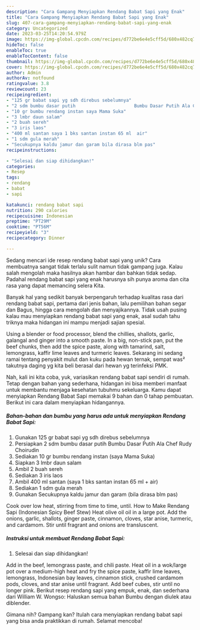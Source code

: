 ```yaml
---
description: "Cara Gampang Menyiapkan Rendang Babat Sapi yang Enak"
title: "Cara Gampang Menyiapkan Rendang Babat Sapi yang Enak"
slug: 407-cara-gampang-menyiapkan-rendang-babat-sapi-yang-enak
category: Uncategorized
date: 2023-03-25T14:20:54.979Z
image: https://img-global.cpcdn.com/recipes/d772be6e4e5cff5d/680x482cq70/rendang-babat-sapi-foto-resep-utama.jpg
hideToc: false
enableToc: true
enableTocContent: false
thumbnail: https://img-global.cpcdn.com/recipes/d772be6e4e5cff5d/680x482cq70/rendang-babat-sapi-foto-resep-utama.jpg
cover: https://img-global.cpcdn.com/recipes/d772be6e4e5cff5d/680x482cq70/rendang-babat-sapi-foto-resep-utama.jpg
author: Admin
authorAv: notfound
ratingvalue: 3.8
reviewcount: 23
recipeingredient:
- "125 gr babat sapi yg sdh direbus sebelumnya"
- "2 sdm bumbu dasar putih                      Bumbu Dasar Putih Ala Chef Rudy Choirudin"
- "10 gr bumbu rendang instan saya Mama Suka"
- "3 lmbr daun salam"
- "2 buah sereh"
- "3 iris laos"
- "400 ml santan saya 1 bks santan instan 65 ml  air"
- "1 sdm gula merah"
- "Secukupnya kaldu jamur dan garam bila dirasa blm pas"
recipeinstructions:

- "Selesai dan siap dihidangkan!"
categories:
- Resep
tags:
- rendang
- babat
- sapi

katakunci: rendang babat sapi 
nutrition: 290 calories
recipecuisine: Indonesian
preptime: "PT29M"
cooktime: "PT56M"
recipeyield: "3"
recipecategory: Dinner

---
```





Sedang mencari ide resep rendang babat sapi yang unik? Cara membuatnya sangat tidak terlalu sulit namun tidak gampang juga. Kalau salah mengolah maka hasilnya akan hambar dan bahkan tidak sedap. Padahal rendang babat sapi yang enak harusnya sih punya aroma dan cita rasa yang dapat memancing selera Kita.





Banyak hal yang sedikit banyak berpengaruh terhadap kualitas rasa dari rendang babat sapi, pertama dari jenis bahan, lalu pemilihan bahan segar dan Bagus, hingga cara mengolah dan menyajikannya. Tidak usah pusing kalau mau menyiapkan rendang babat sapi yang enak,      asal sudah tahu triknya maka hidangan ini mampu menjadi sajian spesial.














Using a blender or food processor, blend the chillies, shallots, garlic, galangal and ginger into a smooth paste. In a big, non-stick pan, put the beef chunks, then add the spice paste, along with tamarind, salt, lemongrass, kaffir lime leaves and turmeric leaves. Sekarang ini sedang ramai tentang penyakit mulut dan kuku pada hewan ternak, sempat was² takutnya daging yg kita beli berasal dari hewan yg terinfeksi PMK.






Nah, kali ini kita coba, yuk, variasikan rendang babat sapi sendiri di rumah. Tetap dengan bahan yang sederhana, hidangan ini bisa memberi manfaat untuk membantu menjaga kesehatan tubuhmu sekeluarga. Kamu dapat menyiapkan Rendang Babat Sapi memakai 9 bahan dan 0 tahap pembuatan. Berikut ini cara dalam menyiapkan hidangannya.

<!--inarticleads1-->

##### Bahan-bahan dan bumbu yang harus ada untuk menyiapkan Rendang Babat Sapi:

1. Gunakan 125 gr babat sapi yg sdh direbus sebelumnya
1. Persiapkan 2 sdm bumbu dasar putih                      Bumbu Dasar Putih Ala Chef Rudy Choirudin
1. Sediakan 10 gr bumbu rendang instan (saya Mama Suka)
1. Siapkan 3 lmbr daun salam
1. Ambil 2 buah sereh
1. Sediakan 3 iris laos
1. Ambil 400 ml santan (saya 1 bks santan instan 65 ml + air)
1. Sediakan 1 sdm gula merah
1. Gunakan Secukupnya kaldu jamur dan garam (bila dirasa blm pas)


Cook over low heat, stirring from time to time, until. How to Make Rendang Sapi (Indonesian Spicy Beef Stew) Heat olive oil oil in a large pot. Add the onions, garlic, shallots, ginger paste, cinnamon, cloves, star anise, turmeric, and cardamom. Stir until fragrant and onions are transluscent. 

<!--inarticleads2-->

##### Instruksi untuk membuat Rendang Babat Sapi:


1. Selesai dan siap dihidangkan!

Add in the beef, lemongrass paste, and chili paste. Heat oil in a wok/large pot over a medium-high heat and fry the spice paste, kaffir lime leaves, lemongrass, Indonesian bay leaves, cinnamon stick, crushed cardamom pods, cloves, and star anise until fragrant. Add beef cubes, stir until no longer pink. Berikut resep rendang sapi yang empuk, enak, dan sederhana dari William W. Wongso: Haluskan semua bahan Bumbu dengan diulek atau diblender. 

Gimana nih? Gampang kan? Itulah cara menyiapkan rendang babat sapi yang bisa anda praktikkan di rumah. Selamat mencoba!
